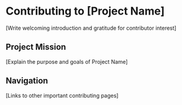 # Contributing to [Project Name]

[Write welcoming introduction and gratitude for contributor interest]

## Project Mission
[Explain the purpose and goals of Project Name]

## Navigation
[Links to other important contributing pages] 